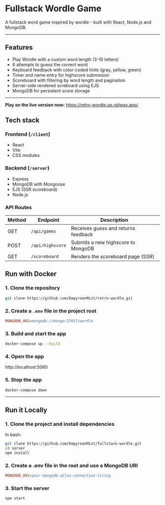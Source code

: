 # Fullstack Wordle Game

A fullstack word game inspired by wordle - built with React, Node.js and MongoDB.

---

## Features

- Play Wordle with a custom word length (3-10 letters)
- 6 attempts to guess the correct word
- Keyboard feedback with color-coded hints (gray, yellow, green)
- Timer and name entry for highscore submission
- Scoreboard with filtering by word length and pagination
- Server-side rendered screboard using EJS
- MongoDB for persistent score storage

---

**Play on the live version now:**
https://retro-wordle.up.railway.app/

## Tech stack

### Frontend (`/client`)

- React
- Vite
- CSS modules

### Backend (`/server`)

- Express
- MongoDB with Mongoose
- EJS (SSR scoreboard)
- Node.js

### API Routes

| Method | Endpoint         | Description                         |
| ------ | ---------------- | ----------------------------------- |
| GET    | `/api/games`     | Receives guess and returns feedback |
| POST   | `/api/highscore` | Submits a new highscore to MongoDB  |
| GET    | `/scoreboard`    | Renders the scoreboard page (SSR)   |

## Run with Docker

### 1. Clone the repository

```bash
git clone https://github.com/EmpyreanMist/retro-wordle.git
```

### 2. Create a `.env` file in the project root

```ini
MONGODB_URI=mongodb://mongo:27017/wordle
```

### 3. Build and start the app

```bash
docker-compose up --build
```

### 4. Open the app

http://localhost:5080

### 5. Stop the app

```bash
docker-compose down
```

---

## Run it Locally

### 1. Clone the project and install dependencies

In bash:

```bash
git clone https://github.com/EmpyreanMist/fullstack-wordle.git
cd server
npm install
```

### 2. Create a .env file in the root and use a MongoDB URI

```ini
MONGODB_URI=your-mongodb-atlas-connection-string
```

### 3. Start the server

```bash
npm start
```
